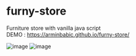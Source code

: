 # furny-store
Furniture store with vanilla java script
<br/>
DEMO : https://arminbabic.github.io/furny-store/


![image](https://user-images.githubusercontent.com/91044351/164339441-5db2b382-9efc-4bf6-a58b-524d696da366.png)
![image](https://user-images.githubusercontent.com/91044351/164339476-d249c8fb-ff4a-4f07-aa8e-5b95014333d0.png)
